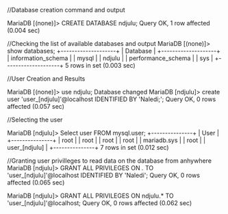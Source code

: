 //Database creation command and output

MariaDB [(none)]> CREATE DATABASE ndjulu;
Query OK, 1 row affected (0.004 sec)

//Checking the list of available databases and output
MariaDB [(none)]> show databases;
+--------------------+
| Database           |
+--------------------+
| information_schema |
| mysql              |
| ndjulu             |
| performance_schema |
| sys                |
+--------------------+
5 rows in set (0.003 sec)

//User Creation and Results

MariaDB [(none)]> use ndjulu;
Database changed
MariaDB [ndjulu]> create user 'user_[ndjulu]'@localhost IDENTIFIED BY 'Naledi;';
Query OK, 0 rows affected (0.057 sec)

//Selecting the user

MariaDB [ndjulu]> Select user FROM mysql.user;
+---------------+
| User          |
+---------------+
| root          |
| root          |
| root          |
| root          |
| mariadb.sys   |
| root          |
| user_[ndjulu] |
+---------------+
7 rows in set (0.012 sec)

//Granting user privilleges to read data on the database from anhywhere
MariaDB [ndjulu]> GRANT ALL PRIVILEGES ON  *.* TO 'user_[ndjulu]'@localhost IDENTIFIED BY 'Naledi';
Query OK, 0 rows affected (0.065 sec)

MariaDB [ndjulu]> GRANT ALL PRIVILEGES ON ndjulu.* TO 'user_[ndjulu]'@localhost;
Query OK, 0 rows affected (0.062 sec)

